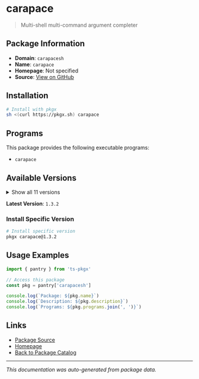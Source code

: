 # carapace

> Multi-shell multi-command argument completer

## Package Information

- **Domain**: `carapacesh`
- **Name**: `carapace`
- **Homepage**: Not specified
- **Source**: [View on GitHub](https://github.com/pkgxdev/pantry/tree/main/projects/carapace.sh/package.yml)

## Installation

```bash
# Install with pkgx
sh <(curl https://pkgx.sh) carapace
```

## Programs

This package provides the following executable programs:

- `carapace`

## Available Versions

<details>
<summary>Show all 11 versions</summary>

- `1.3.2`, `1.3.1`, `1.3.0`, `1.2.1`, `1.2.0`
- `1.1.1`, `1.1.0`, `1.0.7`, `1.0.6`, `1.0.5`
- `1.0.4`

</details>

**Latest Version**: `1.3.2`

### Install Specific Version

```bash
# Install specific version
pkgx carapace@1.3.2
```

## Usage Examples

```typescript
import { pantry } from 'ts-pkgx'

// Access this package
const pkg = pantry['carapacesh']

console.log(`Package: ${pkg.name}`)
console.log(`Description: ${pkg.description}`)
console.log(`Programs: ${pkg.programs.join(', ')}`)
```

## Links

- [Package Source](https://github.com/pkgxdev/pantry/tree/main/projects/carapace.sh/package.yml)
- [Homepage](#)
- [Back to Package Catalog](../package-catalog.md)

---

*This documentation was auto-generated from package data.*
